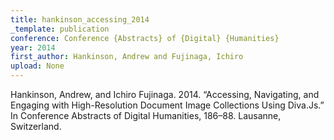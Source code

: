 ```yaml
---
title: hankinson_accessing_2014
_template: publication
conference: Conference {Abstracts} of {Digital} {Humanities}
year: 2014
first_author: Hankinson, Andrew and Fujinaga, Ichiro
upload: None
---
```

Hankinson, Andrew, and Ichiro Fujinaga. 2014. “Accessing, Navigating, and Engaging with High-Resolution Document Image Collections Using Diva.Js.” In Conference Abstracts of Digital Humanities, 186–88. Lausanne, Switzerland.